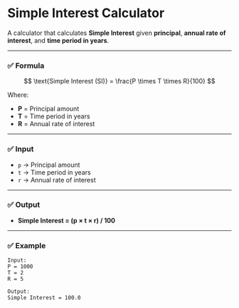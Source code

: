 
# **Simple Interest Calculator**

A calculator that calculates **Simple Interest** given **principal**, **annual rate of interest**, and **time period in years**.

---

### ✅ **Formula**

$$
\text{Simple Interest (SI)} = \frac{P \times T \times R}{100}
$$

Where:

* **P** = Principal amount
* **T** = Time period in years
* **R** = Annual rate of interest

---

### ✅ **Input**

* `p` → Principal amount
* `t` → Time period in years
* `r` → Annual rate of interest

---

### ✅ **Output**

* **Simple Interest = (p × t × r) / 100**

---

### ✅ **Example**

```
Input:
P = 1000
T = 2
R = 5

Output:
Simple Interest = 100.0
```
